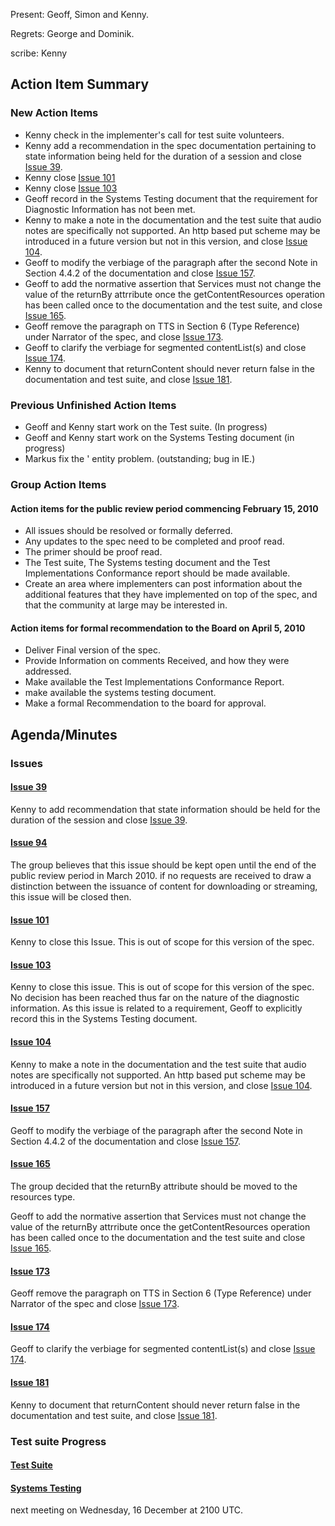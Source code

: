 Present: Geoff, Simon and Kenny.

Regrets: George and Dominik.

scribe: Kenny

## Action Item Summary ##

### New Action Items ###

  * Kenny check in the implementer's call for test suite volunteers.
  * Kenny add a recommendation in the spec documentation pertaining to state information being held for the duration of a session and close [Issue 39](https://code.google.com/p/daisy-online-delivery/issues/detail?id=39).
  * Kenny close [Issue 101](https://code.google.com/p/daisy-online-delivery/issues/detail?id=101)
  * Kenny close [Issue 103](https://code.google.com/p/daisy-online-delivery/issues/detail?id=103)
  * Geoff record in the Systems Testing document that the requirement for Diagnostic Information has not been met.
  * Kenny to make a note in the documentation and the test suite that audio notes are specifically not supported. An http based put scheme may be introduced in a future version but not in this version, and close [Issue 104](https://code.google.com/p/daisy-online-delivery/issues/detail?id=104).
  * Geoff to modify the verbiage of the paragraph after the second Note in Section 4.4.2 of the documentation and close [Issue 157](https://code.google.com/p/daisy-online-delivery/issues/detail?id=157).
  * Geoff to add the normative assertion that Services must not change the value of the returnBy attrribute once the getContentResources operation has been called once to the documentation and the test suite, and close [Issue 165](https://code.google.com/p/daisy-online-delivery/issues/detail?id=165).
  * Geoff remove the paragraph on TTS in Section 6 (Type Reference) under Narrator of the spec, and close [Issue 173](https://code.google.com/p/daisy-online-delivery/issues/detail?id=173).
  * Geoff to clarify the verbiage for segmented contentList(s) and close [Issue 174](https://code.google.com/p/daisy-online-delivery/issues/detail?id=174).
  * Kenny to document that returnContent should never return false in the documentation and test suite, and close [Issue 181](https://code.google.com/p/daisy-online-delivery/issues/detail?id=181).

### Previous Unfinished Action Items ###

  * Geoff and Kenny start work on the Test suite. (In progress)
  * Geoff and Kenny start work on the Systems Testing document (in progress)
  * Markus fix the &apos; entity problem. (outstanding; bug in IE.)

### Group Action Items ###

#### Action items for the public review period commencing February 15, 2010 ####

  * All issues should be resolved or formally deferred.
  * Any updates to the spec need to be completed and proof read.
  * The primer should be proof read.
  * The Test suite, The Systems testing document and the Test Implementations Conformance report should be made available.
  * Create an area where implementers can post information about the additional features that they have implemented on top of the spec, and that the community at large may be interested in.

#### Action items for formal recommendation to the Board on April 5, 2010 ####

  * Deliver Final version of the spec.
  * Provide Information on comments Received, and how they were addressed.
  * Make available the Test Implementations Conformance Report.
  * make available the systems testing  document.
  * Make a formal Recommendation to the board for approval.

## Agenda/Minutes ##

### Issues ###

#### [Issue 39](https://code.google.com/p/daisy-online-delivery/issues/detail?id=39) ####

Kenny to add recommendation that state information should be held for the duration of the session and close [Issue 39](https://code.google.com/p/daisy-online-delivery/issues/detail?id=39).

#### [Issue 94](https://code.google.com/p/daisy-online-delivery/issues/detail?id=94) ####

The group believes that this issue should be kept open until the end of the public review period in March 2010. if no requests are received to draw a distinction between the issuance of content for downloading or streaming, this issue will be closed then.

#### [Issue 101](https://code.google.com/p/daisy-online-delivery/issues/detail?id=101) ####

Kenny to close this Issue. This is out of scope for this version of the spec.

#### [Issue 103](https://code.google.com/p/daisy-online-delivery/issues/detail?id=103) ####

Kenny to close this issue. This is out of scope for this version of the spec. No decision has been reached thus far on the nature of the diagnostic information. As this issue is related to a requirement, Geoff to explicitly record this in the Systems Testing document.

#### [Issue 104](https://code.google.com/p/daisy-online-delivery/issues/detail?id=104) ####

Kenny to make a note in the documentation and the test suite that audio notes are specifically not supported. An http based put scheme may be introduced in a future version but not in this version, and close [Issue 104](https://code.google.com/p/daisy-online-delivery/issues/detail?id=104).

#### [Issue 157](https://code.google.com/p/daisy-online-delivery/issues/detail?id=157) ####

Geoff to modify the verbiage of the paragraph after the second Note in Section 4.4.2 of the documentation and close [Issue 157](https://code.google.com/p/daisy-online-delivery/issues/detail?id=157).

#### [Issue 165](https://code.google.com/p/daisy-online-delivery/issues/detail?id=165) ####

The group decided that the returnBy attribute should be moved to the resources type.

Geoff to add the normative assertion that Services must not change the value of the returnBy attrribute once the getContentResources operation has been called once to the documentation and the test suite and close [Issue 165](https://code.google.com/p/daisy-online-delivery/issues/detail?id=165).

#### [Issue 173](https://code.google.com/p/daisy-online-delivery/issues/detail?id=173) ####

Geoff remove the paragraph on TTS in Section 6 (Type Reference) under Narrator of the spec and close [Issue 173](https://code.google.com/p/daisy-online-delivery/issues/detail?id=173).

#### [Issue 174](https://code.google.com/p/daisy-online-delivery/issues/detail?id=174) ####

Geoff to clarify the verbiage for segmented contentList(s) and close [Issue 174](https://code.google.com/p/daisy-online-delivery/issues/detail?id=174).

#### [Issue 181](https://code.google.com/p/daisy-online-delivery/issues/detail?id=181) ####

Kenny to document that returnContent should never return false in the documentation and test suite, and close [Issue 181](https://code.google.com/p/daisy-online-delivery/issues/detail?id=181).


### Test suite Progress ###

#### [Test Suite](http://code.google.com/p/daisy-online-delivery/wiki/tsg_test_suite) ####

#### [Systems Testing](http://code.google.com/p/daisy-online-delivery/wiki/ProtocolSystemTestingTestCases) ####

next meeting on Wednesday, 16 December at 2100 UTC.